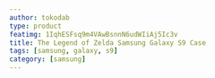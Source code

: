 ```yaml
---
author: tokodab
type: product
featimg: 1IqhESFsq9m4VAwBsnnN6udWIiAj5Ic3v
title: The Legend of Zelda Samsung Galaxy S9 Case
tags: [samsung, galaxy, s9]
category: [samsung]
---
```

